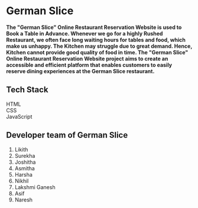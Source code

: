 # German Slice

**The "German Slice" Online Restaurant Reservation Website is used to Book a Table in Advance. Whenever we go for a highly Rushed Restaurant, we often face long waiting hours for tables and food, which make us unhappy. The Kitchen may struggle due to great demand. Hence, Kitchen cannot provide good quality of food in time. The "German Slice" Online Restaurant Reservation Website project aims to create an accessible and efficient platform that enables customers to easily reserve dining experiences at the German Slice restaurant.** 
<br>

## Tech Stack

HTML <br>
CSS  <br>
JavaScript <br>


## Developer team of German Slice

1. Likith
2. Surekha
3. Joshitha
4. Asmitha
5. Harsha
6. Nikhil
7. Lakshmi Ganesh
8. Asif
9. Naresh
